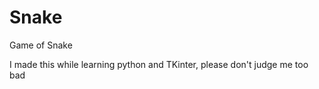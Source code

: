 # Snake
Game of Snake

I made this while learning python and TKinter, please don't judge me too bad
